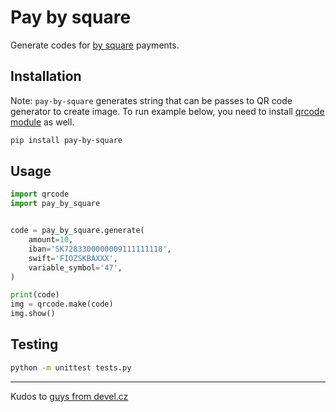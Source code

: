 # Pay by square

Generate codes for [by square](https://bysquare.com/) payments.

## Installation

Note: `pay-by-square` generates string that can be passes to QR code generator to create
image. To run example below, you need to install
[qrcode module](https://github.com/lincolnloop/python-qrcode) as well.

```sh
pip install pay-by-square
```

## Usage

```python
import qrcode
import pay_by_square


code = pay_by_square.generate(
    amount=10,
    iban='SK7283300000009111111118',
    swift='FIOZSKBAXXX',
    variable_symbol='47',
)

print(code)
img = qrcode.make(code)
img.show()
```

## Testing

```sh
python -m unittest tests.py
```

---

Kudos to [guys from devel.cz](https://devel.cz/otazka/qr-kod-pay-by-square)
